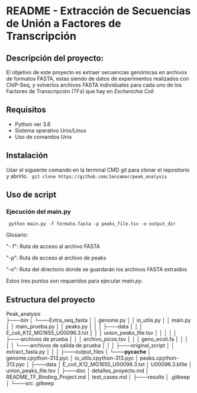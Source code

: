 # README - Extracción de Secuencias de Unión a Factores de Transcripción

## Descripción del proyecto:
El objetivo de este proyecto es extraer secuencias genómicas en archivos de formatos FASTA, estas siendo de datos de experimentos realizados con ChIP-Seq, y volverlos archivos FASTA individuales para cada uno de los Factores de Transcripción (TFs) que hay en _Escherichia Coli_

## Requisitos 
- Python ver 3.6 
- Sistema operativo Unix/Linux
- Uso de comandos Unix

## Instalación 
Usar el siguiente comando en la terminal CMD git para clonar el repositorio y abrirlo.
`` git clone https://github.com/Janzamar/peak_analysis``

## Uso de script 

### Ejecución del main.py
`` python main.py -f formato.fasta -p peaks_file.tsv -o output_dir``

Glosario:

"- f": Ruta de acceso al archivo FASTA 

"-p": Ruta de acceso al archivo de peaks

"-o": Ruta del directorio donde se guardarán los archivos FASTA extraídos


Estos tres puntos son requeridos para ejecutar _main.py_.

## Estructura del proyecto

Peak_analysis                                                                       
├───bin
│   └───Extra_seq_fasta
│       │   genome.py
│       │   io_utils.py
│       │   main.py
│       │   main_prueba.py
│       │   peaks.py
│       │
│       ├───data
│       │   │   E_coli_K12_MG1655_U00096.3.txt
│       │   │   union_peaks_file.tsv
│       │   │
│       │   ├───archivos de prueba
│       │   │       archivo_picos.tsv
│       │   │       geno_ecoli.fa
│       │   │
│       │   └───archivos de salida de prueba
│       │
│       ├───original_script
│       │       extract_fasta.py
│       │
│       ├───output_files
│       └───__pycache__
│               genome.cpython-313.pyc
│               io_utils.cpython-313.pyc
│               peaks.cpython-313.pyc
│
├───data
│       E_coli_K12_MG1655_U00096.3.txt
│       U00096.3.bfile
│       union_peaks_file.tsv
│
├───doc
│       detalles_proyecto.md
│       README_TF_Binding_Project.md
│       test_cases.md
│
├───results
│       .gitkeep
│
└───src
        .gitkeep
